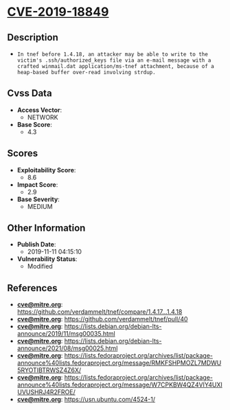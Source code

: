 
# [CVE-2019-18849](https://github.com/verdammelt/tnef/compare/1.4.17...1.4.18)

## Description

- `In tnef before 1.4.18, an attacker may be able to write to the victim's .ssh/authorized_keys file via an e-mail message with a crafted winmail.dat application/ms-tnef attachment, because of a heap-based buffer over-read involving strdup.`

## Cvss Data

- **Access Vector**:
  - NETWORK
- **Base Score**:
  - 4.3

## Scores

- **Exploitability Score**:
  - 8.6
- **Impact Score**:
  - 2.9
- **Base Severity**:
  - MEDIUM

## Other Information

- **Publish Date**:
  - 2019-11-11 04:15:10
- **Vulnerability Status**:
  - Modified

## References

- **cve@mitre.org**: https://github.com/verdammelt/tnef/compare/1.4.17...1.4.18
- **cve@mitre.org**: https://github.com/verdammelt/tnef/pull/40
- **cve@mitre.org**: https://lists.debian.org/debian-lts-announce/2019/11/msg00035.html
- **cve@mitre.org**: https://lists.debian.org/debian-lts-announce/2021/08/msg00025.html
- **cve@mitre.org**: https://lists.fedoraproject.org/archives/list/package-announce%40lists.fedoraproject.org/message/RMKFSHPMOZL7MDWU5RYOTIBTRWSZ4Z6X/
- **cve@mitre.org**: https://lists.fedoraproject.org/archives/list/package-announce%40lists.fedoraproject.org/message/W7CPKBW4QZ4VIY4UXIUVUSHRJ4R2FROE/
- **cve@mitre.org**: https://usn.ubuntu.com/4524-1/
